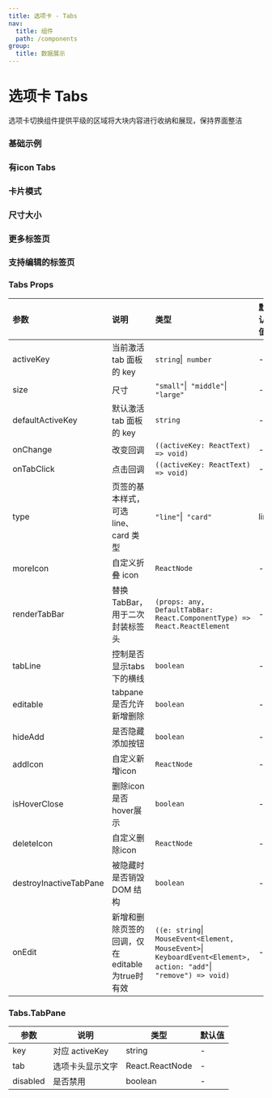 ```yaml
---
title: 选项卡 - Tabs
nav:
  title: 组件
  path: /components
group:
  title: 数据展示
---
```


# 选项卡 Tabs
选项卡切换组件提供平级的区域将大块内容进行收纳和展现，保持界面整洁

### 基础示例
<code src="./demos/basic.tsx"></code>
<!-- <code src="./demos/disabled.tsx"></code> -->

### 有icon Tabs
<code src="./demos/icon.tsx"></code>

### 卡片模式

<code src="./demos/card.tsx"></code>

### 尺寸大小

<code src="./demos/size.tsx"></code>

### 更多标签页

<code src="./demos/more.tsx"></code>

### 支持编辑的标签页

<code src="./demos/editable.tsx"></code>


### Tabs Props

| 参数 | 说明 | 类型 | 默认值 |
| :--- | :--- | :--- | :----- |
| activeKey      | 当前激活 tab 面板的 key | `string`\|` number`  | -      |
| size      | 尺寸 | `"small"`\|` "middle"`\|` "large"`  | -      |
| defaultActiveKey      | 默认激活 tab 面板的 key | `string`  | -      |
| onChange      | 改变回调 | `((activeKey: ReactText) => void)`  | -      |
| onTabClick      | 点击回调 | `((activeKey: ReactText) => void)`  | -      |
| type      | 页签的基本样式，可选 line、card 类型 | `"line"`\|` "card"`  | line      |
| moreIcon      | 自定义折叠 icon | `ReactNode`  | -      |
| renderTabBar      | 替换TabBar，用于二次封装标签头	 | `(props: any, DefaultTabBar: React.ComponentType) => React.ReactElement` | -      |
| tabLine      | 控制是否显示tabs下的横线 | `boolean`  | -      |
| editable      | tabpane是否允许新增删除 | `boolean`  | -      |
| hideAdd      | 是否隐藏添加按钮 | `boolean`  | -      |
| addIcon      | 自定义新增icon | `ReactNode`  | -      |
| isHoverClose      | 删除icon是否hover展示 | `boolean`  | -      |
| deleteIcon      | 自定义删除icon | `ReactNode`  | -      |
| destroyInactiveTabPane      | 被隐藏时是否销毁 DOM 结构 | `boolean`  | -      |
| onEdit      | 新增和删除页签的回调，仅在editable为true时有效 | `((e: string`\|` MouseEvent<Element, MouseEvent>`\|` KeyboardEvent<Element>, action: "add"`\|` "remove") => void)`  | -      |


### Tabs.TabPane

| 参数 | 说明 | 类型 | 默认值 |
| --- | --- | --- | --- |
| key | 对应 activeKey | string | - |
| tab | 选项卡头显示文字 | React.ReactNode | - |
| disabled | 是否禁用 | boolean | - |

### 
